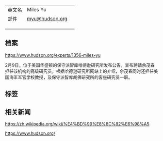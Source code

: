 

|        |                |      |
| ------ | -------------- | ---- |
| 英文名 | Miles Yu       |      |
| 邮件   | myu@hudson.org |      |
|        |                |      |
|        |                |      |
|        |                |      |



## 档案



https://www.hudson.org/experts/1356-miles-yu

2月9日，位于美国华盛顿的保守派智库哈德逊研究所发布公告，宣布聘请余茂春担任该机构的高级研究员。根据哈德逊研究所网站上的介绍，余茂春同时还担任美国海军军官学校教授，及保守派智库胡佛研究所的客座研究员一职。



## 标签







## 相关新闻

https://zh.wikipedia.org/wiki/%E4%BD%99%E8%8C%82%E6%98%A5

https://www.hudson.org/
